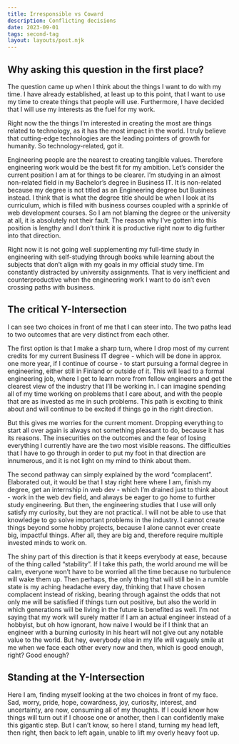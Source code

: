 ```yaml
---
title: Irresponsible vs Coward
description: Conflicting decisions
date: 2023-09-01
tags: second-tag
layout: layouts/post.njk
---
```

## Why asking this question in the first place?
The question came up when I think about the things I want to do with my time. I have already established, at least up to this point, that I want to use my time to create things that people will use. Furthermore, I have decided that I will use my interests as the fuel for my work.

Right now the the things I’m interested in creating the most are things related to technology, as it has the most impact in the world. I truly believe that cutting-edge technologies are the leading pointers of growth for humanity. So technology-related, got it.

Engineering people are the nearest to creating tangible values. Therefore engineering work would be the best fit for my ambition. Let’s consider the current position I am at for things to be clearer. I’m studying in an almost non-related field in my Bachelor’s degree in Business IT. It is non-related because my degree is not titled as an Engineering degree but Business instead. I think that is what the degree title should be when I look at its curriculum, which is filled with business courses coupled with a sprinkle of web development courses. So I am not blaming the degree or the university at all, it is absolutely not their fault. The reason why I’ve gotten into this position is lengthy and I don’t think it is productive right now to dig further into that direction.

Right now it is not going well supplementing my full-time study in engineering with self-studying through books while learning about the subjects that don’t align with my goals in my official study time. I’m constantly distracted by university assignments. That is very inefficient and counterproductive when the engineering work I want to do isn’t even crossing paths with business.

## The critical Y-Intersection
I can see two choices in front of me that I can steer into. The two paths lead to two outcomes that are very distinct from each other.

The first option is that I make a sharp turn, where I drop most of my current credits for my current Business IT degree - which will be done in approx. one more year, if I continue of course - to start pursuing a formal degree in engineering, either still in Finland or outside of it. This will lead to a formal engineering job, where I get to learn more from fellow engineers and get the clearest view of the industry that I’ll be working in. I can imagine spending all of my time working on problems that I care about, and with the people that are as invested as me in such problems. This path is exciting to think about and will continue to be excited if things go in the right direction.

But this gives me worries for the current moment. Dropping everything to start all over again is always not something pleasant to do, because it has its reasons. The insecurities on the outcomes and the fear of losing everything I currently have are the two most visible reasons. The difficulties that I have to go through in order to put my foot in that direction are innumerous, and it is not light on my mind to think about them.

The second pathway can simply explained by the word “complacent”. Elaborated out, it would be that I stay right here where I am, finish my degree, get an internship in web dev - which I’m drained just to think about - work in the web dev field, and always be eager to go home to further study engineering. But then, the engineering studies that I use will only satisfy my curiosity, but they are not practical. I will not be able to use that knowledge to go solve important problems in the industry. I cannot create things beyond some hobby projects, because I alone cannot ever create big, impactful things. After all, they are big and, therefore require multiple invested minds to work on.

The shiny part of this direction is that it keeps everybody at ease, because of the thing called “stability”. If I take this path, the world around me will be calm, everyone won’t have to be worried all the time because no turbulence will wake them up. Then perhaps, the only thing that will still be in a rumble state is my aching headache every day, thinking that I have chosen complacent instead of risking, bearing through against the odds that not only me will be satisfied if things turn out positive, but also the world in which generations will be living in the future is benefited as well. I’m not saying that my work will surely matter if I am an actual engineer instead of a hobbyist, but oh how ignorant, how naive I would be if I think that an engineer with a burning curiosity in his heart will not give out any notable value to the world. But hey, everybody else in my life will vaguely smile at me when we face each other every now and then, which is good enough, right? Good enough?

## Standing at the Y-Intersection
Here I am, finding myself looking at the two choices in front of my face. Sad, worry, pride, hope, cowardness, joy, curiosity, interest, and uncertainty, are now, consuming all of my thoughts. If I could know how things will turn out if I choose one or another, then I can confidently make this gigantic step. But I can’t know, so here I stand, turning my head left, then right, then back to left again, unable to lift my overly heavy foot up.